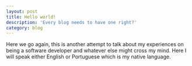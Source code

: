 ```yaml
---
layout: post
title: Hello world!
description: 'Every blog needs to have one right?'
category: blog
---
```


Here we go again, this is another attempt to talk about my experiences on being a
software developer and whatever else might cross my mind. Here I will speak either
English or Portuguese which is my native language.

